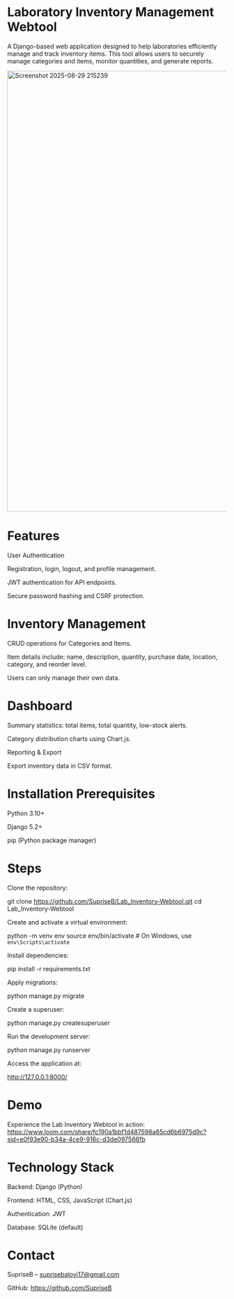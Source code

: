 # Laboratory Inventory Management Webtool

A Django-based web application designed to help laboratories efficiently manage and track inventory items. This tool allows users to securely manage categories and items, monitor quantities, and generate reports.

<img width="1880" height="1011" alt="Screenshot 2025-08-29 215239" src="https://github.com/user-attachments/assets/ad463500-2186-446c-898f-07c486e5324b" />


# Features

User Authentication

Registration, login, logout, and profile management.

JWT authentication for API endpoints.

Secure password hashing and CSRF protection.

# Inventory Management

CRUD operations for Categories and Items.

Item details include: name, description, quantity, purchase date, location, category, and reorder level.

Users can only manage their own data.

# Dashboard

Summary statistics: total items, total quantity, low-stock alerts.

Category distribution charts using Chart.js.

Reporting & Export

Export inventory data in CSV format.

# Installation Prerequisites

Python 3.10+

Django 5.2+

pip (Python package manager)

# Steps

Clone the repository:

git clone https://github.com/SupriseB/Lab_Inventory-Webtool.git
cd Lab_Inventory-Webtool


Create and activate a virtual environment:

python -m venv env
source env/bin/activate   # On Windows, use `env\Scripts\activate`


Install dependencies:

pip install -r requirements.txt


Apply migrations:

python manage.py migrate


Create a superuser:

python manage.py createsuperuser


Run the development server:

python manage.py runserver


Access the application at:

http://127.0.0.1:8000/

# Demo

Experience the Lab Inventory Webtool in action: https://www.loom.com/share/fc190a1bbf1d487598a65cd6b6975d9c?sid=e0f93e90-b34a-4ce9-916c-d3de097566fb


# Technology Stack

Backend: Django (Python)

Frontend: HTML, CSS, JavaScript (Chart.js)

Authentication: JWT

Database: SQLite (default)


# Contact

SupriseB – suprisebaloyi17@gmail.com

GitHub: https://github.com/SupriseB
